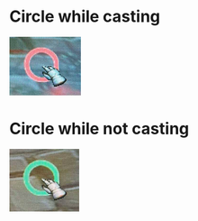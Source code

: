 # Circle while casting
<img src="Casting.png" />

# Circle while not casting
<img src="Not-Casting.png" />
